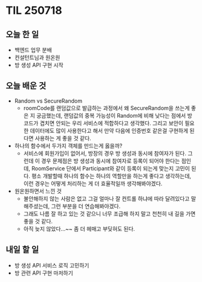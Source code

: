 # TIL 250718

## 오늘 한 일
- 백엔드 업무 분배
- 컨설턴트님과 원온원
- 방 생성 API 구현 시작

## 오늘 배운 것
- Random vs SecureRandom
    - roomCode를 랜덤값으로 발급하는 과정에서 왜 SecureRandom을 쓰는게 좋은 지 궁금했는데, 랜덤값의 중복 가능성이 Random에 비해 낮다는 점에서 방 코드가 겹치면 안되는 우리 서비스에 적합하다고 생각했다. 그리고 보안이 필요한 데이터에도 많이 사용한다고 해서 만약 다음에 인증번호 같은걸 구현하게 된다면 사용하는 게 좋을 것 같다.
- 하나의 함수에서 두가지 객체를 만드는게 옳을까?
    - 서비스에 회원가입이 없어서, 방장의 경우 방 생성과 동시에 참여자가 된다. 그런데 이 경우 문제점은 방 생성과 동시에 참여자로 등록이 되어야 한다는 점인데, RoomService 단에서 Participant와 같이 등록이 되는게 맞는지 고민이 된다. 평소 개발할때 하나의 함수는 하나의 역할만을 하는게 좋다고 생각하는데, 이런 경우는 어떻게 처리하는 게 더 효율적일까 생각해봐야겠다.
- 원온원하면서 느낀 것
    - 불안해하지 않는 사람은 없고 그걸 얼마나 잘 컨트롤 하냐에 따라 달려있다고 말해주셨는데, 그런 부분을 더 연습해봐야겠다.
    - 그래도 나름 잘 하고 있는 것 같으니 너무 조급해 하지 말고 천천히 내 길을 가면 좋을 것 같다.
    - 아직 늦지 않았다...~~ 좀 더 헤매고 부딪혀도 된다.

## 내일 할 일
- 방 생성 API 서비스 로직 고민하기
- 방 관련 API 구현 마저하기